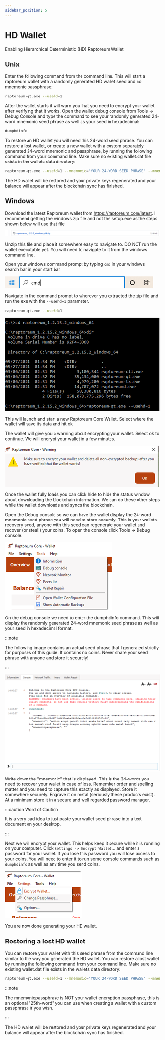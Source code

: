 ```yaml
---
sidebar_position: 5
---
```


# HD Wallet

Enabling Hierarchical Deterministic (HD) Raptoreum Wallet

## Unix

Enter the following command from the command line. This will start a raptoreum wallet with a randomly generated HD wallet seed and no mnemonic passphrase:

```bash
raptoreum-qt.exe --usehd=1
```

After the wallet starts it will warn you that you need to encrypt your wallet after verifying that it works. Open the wallet debug console from Tools -> Debug Console and type the command to see your randomly generated 24-word mnemonic seed phrase as well as your seed in hexadecimal:

```bash
dumphdinfo
```

To restore an HD wallet you will need this 24-word seed phrase. You can restore a lost wallet, or create a new wallet with a custom separately generated 24-word mnemonic and passphrase, by running the following command from your command line. Make sure no existing wallet.dat file exists in the wallets data directory:

```bash
raptoreum-qt.exe --usehd=1 --mnemonic="YOUR 24-WORD SEED PHRASE" --mnemonicpassphrase="OPTIONAL PASSPHRASE"
```

The HD wallet will be restored and your private keys regenerated and your balance will appear after the blockchain sync has finished.


## Windows

Download the latest Raptoreum wallet from https://raptoreum.com/latest. I recommend getting the windows zip file and not the setup.exe as the steps shown below will use that file

![](./assets/hdwallet1.png)

Unzip this file and place it somewhere easy to navigate to. DO NOT run the wallet executable yet. You will need to navigate to it from the windows command line.

Open your windows command prompt by typing `cmd` in your windows search bar in your start bar

![](./assets/hdwallet2.png)

Navigate in the command prompt to wherever you extracted the zip file and run the exe with the `--usehd=1` parameter.

```bash
raptoreum-qt.exe --usehd=1
```

![](./assets/hdwallet3.png)

This will launch and start a new Raptoreum Core Wallet. Select where the wallet will save its data and hit ok

The wallet will give you a warning about encrypting your wallet. Select ok to continue. We will encrypt your wallet in a few minutes.

![](./assets/hdwallet4.png)

Once the wallet fully loads you can click hide to hide the status window about downloading the blockchain information. We can do these other steps while the wallet downloads and syncs the blockchain.

Open the Debug console so we can have the wallet display the 24-word mnemonic seed phrase you will need to store securely. This is your wallets recovery seed, anyone with this seed can regenerate your wallet and recover (or steal!) your coins. To open the console click Tools -> Debug console.


![](./assets/hdwallet5.png)

On the debug console we need to enter the dumphdinfo command. This will display the randomly generated 24-word mnemonic seed phrase as well as your seed in hexadecimal format.

:::note

The following image contains an actual seed phrase that I generated strictly for purposes of this guide. It contains no coins. Never share your seed phrase with anyone and store it securely!

:::

![](./assets/hdwallet6.png)

Write down the "mnemonic" that is displayed. This is the 24-words you need to recover your wallet in case of loss. Remember order and spelling matter and you need to capture this exactly as displayed. Store it somewhere securely. Engrave it on metal (seriously these products exist). At a minimum store it in a secure and well regarded password manager.

:::caution Word of Caution

It is a very bad idea to just paste your wallet seed phrase into a text document on your desktop.

:::

Next we will encrypt your wallet. This helps keep it secure while it is running on your computer. Click `Settings -> Encrypt Wallet`... and enter a password for your wallet. If you lose this password you will lose access to your coins. You will need to enter it to run some console commands such as `dumphdinfo` as well as any time you send coins.

![](./assets/hdwallet7.png)

You are now done generating your HD wallet.

## Restoring a lost HD wallet

You can restore your wallet with this seed phrase from the command line similar to the way you generated the HD wallet. You can restore a lost wallet by running the following command from your command line. Make sure no existing wallet.dat file exists in the wallets data directory:

```bash
raptoreum-qt.exe --usehd=1 --mnemonic="YOUR 24-WORD SEED PHRASE" --mnemonicpassphrase="OPTIONAL PASSPHRASE"
```

:::note

The mnemonicpassphrase is NOT your wallet encryption passphrase, this is an optional "25th-word" you can use when creating a wallet with a custom passphrase if you wish.

:::

The HD wallet will be restored and your private keys regenerated and your balance will appear after the blockchain sync has finished.